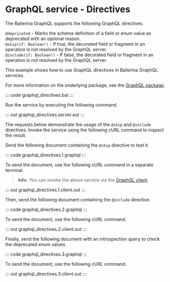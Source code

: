 # GraphQL service - Directives

The Ballerina GraphQL supports the following GraphQL directives.

`@depricated` - Marks the schema definition of a field or enum value as deprecated with an optional reason.    
`@skip(if: Boolean!)` - If true, the decorated field or fragment in an operation is not resolved by the GraphQL server.    
`@include(if: Boolean!)` - If false, the decorated field or fragment in an operation is not resolved by the GraphQL server.    

This example shows how to use GraphQL directives in Ballerina GraphQL services.

For more information on the underlying package, see the [GraphQL package](https://lib.ballerina.io/ballerina/graphql/latest/).

::: code graphql_directives.bal :::

Run the service by executing the following command.

::: out graphql_directives.server.out :::

The requests below demonstrate the usage of the `@skip` and `@include` directives. Invoke the service using the
following cURL command to inspect the result.

Send the following document containing the `@skip` directive to test it.

::: code graphql_directives.1.graphql :::

To send the document, use the following cURL command in a separate terminal.

>**Info:** You can invoke the above service via the [GraphQL client](/learn/by-example/graphql-client/).

::: out graphql_directives.1.client.out :::

Then, send the following document containing the `@include` directive.

::: code graphql_directives.2.graphql :::

To send the document, use the following cURL command.

::: out graphql_directives.2.client.out :::

Finally, send the following document with an introspection query to check the deprecated enum values.

::: code graphql_directives.3.graphql :::

To send the document, use the following cURL command.

::: out graphql_directives.3.client.out :::
